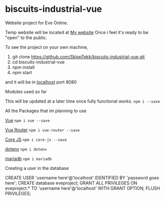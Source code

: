 # biscuits-industrial-vue
Website project for Eve Online.

Temp website will be located at [My website](https://skipptekk.com) Once i feel it's ready to be "open" to the public.

To see the project on your own machine, 
1) git clone https://github.com/SkippTekk/biscuits-industrial-vue.git
2) cd biscuits-industrial-vue
3) npm install
4) npm start

and it will be in [localhost](http://localhost:8080) port 8080

Modules used so far

This will be updated at a later time once fully functional works.
```npm i --save```

All the Packages that im planning to use

[Vue](https://www.npmjs.com/package/vue)
``npm i vue --save``

[Vue Router](https://www.npmjs.com/package/vue-router)
``npm i vue-router --save``

[Core JS](https://www.npmjs.com/package/core-js)
``npm i core-js --save``

[dotenv](https://www.npmjs.com/package/dotenv)
``npm i dotenv``

[mariadb](https://www.npmjs.com/package/mariadb)
``npm i mariadb``



Creating a user in the database

CREATE USER 'username here'@'localhost' IDENTIFIED BY 'password goes here';
CREATE database eveproject;
GRANT ALL PRIVILEGES ON eveproject.* TO 'username here'@'localhost' WITH GRANT OPTION;
FLUSH PRIVILEGES;
